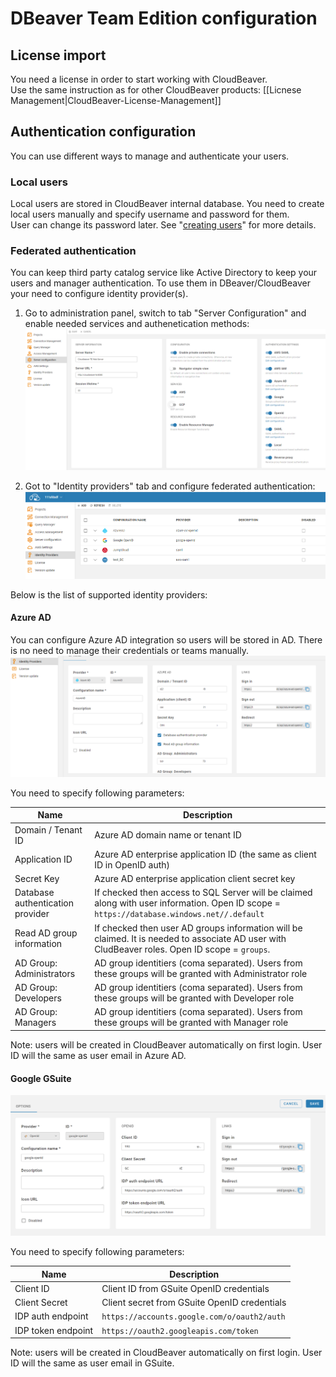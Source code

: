# DBeaver Team Edition configuration

## License import

You need a license in order to start working with CloudBeaver.  
Use the same instruction as for other CloudBeaver products: [[Licnese Management|CloudBeaver-License-Management]]

## Authentication configuration

You can use different ways to manage and authenticate your users.

### Local users

Local users are stored in CloudBeaver internal database. You need to create local users manually and specify username and password for them.  
User can change its password later.
See "<a href="#creating-users">creating users</a>" for more details.

### Federated authentication

You can keep third party catalog service like Active Directory to keep your users and manager authentication. To use them in DBeaver/CloudBeaver your need to configure identity provider(s).  
1. Go to administration panel, switch to tab "Server Configuration" and enable needed services and authenetication methods:
![](images/te/server-config.png)

2. Got to "Identity providers" tab and configure federated authentication:
![](images/te/identity-providers.png)

Below is the list of supported identity providers:

#### Azure AD

You can configure Azure AD integration so users will be stored in AD. There is no need to manage their credentials or teams manually.
![](images/te/azure-ad-ip-config.png)

You need to specify following parameters:

Name | Description
---|---
Domain / Tenant ID | Azure AD domain name or tenant ID
Application ID | Azure AD enterprise application ID (the same as client ID in OpenID auth)
Secret Key | Azure AD enterprise application client secret key
Database authentication provider | If checked then access to SQL Server will be claimed along with user information. Open ID scope = `https://database.windows.net//.default`
Read AD group information | If checked then user AD groups information will be claimed. It is needed to associate AD user with CludBeaver roles. Open ID scope = `groups`.
AD Group: Administrators | AD group identitiers (coma separated). Users from these groups will be granted with Administrator role
AD Group: Developers | AD group identitiers (coma separated). Users from these groups will be granted with Developer role
AD Group: Managers | AD group identitiers (coma separated). Users from these groups will be granted with Manager role

Note: users will be created in CloudBeaver automatically on first login.
User ID will the same as user email in Azure AD.

#### Google GSuite

![](images/te/gsuite-ip-config.png)

You need to specify following parameters:

Name | Description
---|---
Client ID | Client ID from GSuite OpenID credentials
Client Secret | Client secret from GSuite OpenID credentials
IDP auth endpoint | `https://accounts.google.com/o/oauth2/auth`
IDP token endpoint | `https://oauth2.googleapis.com/token`

Note: users will be created in CloudBeaver automatically on first login.
User ID will the same as user email in GSuite.

<!--
#### AWS SSO

#### OpenId

#### SAML

## Creating users

## Creating teams

## Managing projects

-->